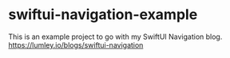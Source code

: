 # swiftui-navigation-example
This is an example project to go with my SwiftUI Navigation blog. https://lumley.io/blogs/swiftui-navigation
